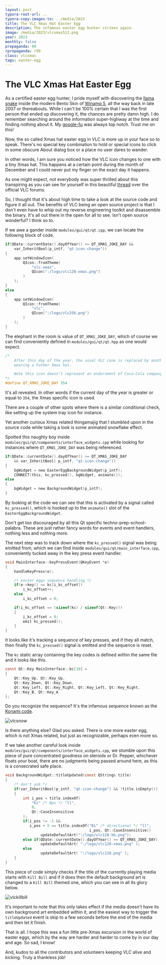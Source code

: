 ```yaml
---
layout: post
typora-root-url: ..
typora-copy-images-to: ../media/2023
title: The VLC Xmas Hat Easter Egg
description: The infamous easter egg hunter strikes again.
image: /media/2023/vlcxmas512.png
year: 2023
monthly: false
propaganda: 99
rpropaganda: r99
class: vlcxmas
tags: easter-egg
---
```


The VLC Xmas Hat Easter Egg
=========================

As a certified easter egg hunter, I pride myself with discovering the [llama snake][llamasnake] inside the modern Bento Skin of [Winamp 5][winamp], all the way back in late 2007 or thereabouts. While I can't be 100% certain that I was the first person that ended up discovering it, the chances are pretty damn high. I do remember searching around the information super-highway at the time and finding nothing about it. My [google-fu][googlefu] was always top notch. Trust me on this!

Now, the so called Xmas hat easter egg in VLC is more up in your face so to speak. There's no special key combination to hold or special icons to click in some obscure About dialog box or a place no user dares to wander.

In other words, I am sure you noticed how the VLC icon changes to one with a tiny Xmas hat. This happens at a certain point during the month of December and I could never put my finger on the exact day it happens.

As one might expect, not everybody was super thrilled about this transpiring as you can see for yourself in this beautiful [thread][thread] over the official VLC forums.

So, I thought that it's about high time to take a look at the source code and figure it all out. The benefits  of VLC being an open source project is that I don't even have to whip out my reverse engineering toolkit and disassemble the binary. It's all out there in the open for all to see. Isn't open source wonderful? I think so to.

If we awe a gander inside `modules/gui/qt/qt.cpp`, we can locate the following block of code.

```c
if(QDate::currentDate().dayOfYear() >= QT_XMAS_JOKE_DAY &&
	var_InheritBool(p_intf, "qt-icon-change"))
{
	app.setWindowIcon(
		QIcon::fromTheme(
			"vlc-xmas",
			QIcon(":/logo/vlc128-xmas.png")
		)
	);
}
else
{
	app.setWindowIcon(
		QIcon::fromTheme(
			"vlc",
			QIcon(":/logo/vlc256.png")
		)
	);
}
```

The elephant in the room is value of `QT_XMAS_JOKE_DAY`, which of course we can find conveniently   defined in `modules/gui/qt/qt.hpp` as one would expect.

```c
/*
	After this day of the year, the usual VLC cone is replaced by another cone
	wearing a Father Xmas hat.

	Note this icon doesn't represent an endorsment of Coca-Cola company.
*/
#define QT_XMAS_JOKE_DAY 354
```

It's all revealed. In other words if the current day of the year is greater or equal to `354`, the Xmas specific icon is used.

There are a couple of other spots where there is a similar conditional check, like setting up the system tray icon for instance.

Yet another curious Xmas related thingamajig that I stumbled upon in the source code while taking a look is some animated snowflake effect.

Spotted this naughty boy inside `modules/gui/qt/components/interface_widgets.cpp` while looking for instances where `QT_XMAS_JOKE_DAY` was being referenced.

```c
if(QDate::currentDate().dayOfYear() >= QT_XMAS_JOKE_DAY
    && var_InheritBool( p_intf, "qt-icon-change"))
{
	bgWidget = new EasterEggBackgroundWidget(p_intf);
	CONNECT(this, kc_pressed(), bgWidget, animate());                          }
else
{
	bgWidget = new BackgroundWidget(p_intf);
}
```

By looking at the code we can see that this is activated by a signal called `kc_pressed()`, which is hooked up to the `animate()` slot of the `EasterEggBackgroundWidget`.

Don't get too discouraged by all this Qt specific techno-prep-school-palabra. These are just rather fancy words for events and event handlers, nothing less and nothing more.

The next step was to track down where the `kc_pressed()` signal was being emitted from, which we can find inside `modules/gui/qt/main_interface.cpp`, conveniently tucked away in the key press event handler.

```c
void MainInterface::keyPressEvent(QKeyEvent *e)
{
    handleKeyPress(e);

    /* easter eggs sequence handling */
    if(e->key() == kc[i_kc_offset])
        i_kc_offset++;
    else
        i_kc_offset = 0;

    if(i_kc_offset == (sizeof(kc) / sizeof(Qt::Key)))
    {
        i_kc_offset = 0;
        emit kc_pressed();
    }
}
```

It looks like it's tracking a sequence of key presses, and if they all match, then finally the `kc_pressed()` signal is emitted and the sequence is reset.

The `kc` static array containing the key codes is defined within the same file and it looks like this.

```c
const Qt::Key MainInterface::kc[10] =
{
    Qt::Key_Up, Qt::Key_Up,
    Qt::Key_Down, Qt::Key_Down,
    Qt::Key_Left, Qt::Key_Right, Qt::Key_Left, Qt::Key_Right,
    Qt::Key_B, Qt::Key_A
};
```

Do you recognize the sequence? It's the infamous sequence known as the [Konami code][konamicode].

![vlcsnow](/media/2023/vlcsnow.gif)

Is there anything else? Glad you asked. There is one more easter egg, which is not Xmas related, but just as recognizable, perhaps even more so.

If we take another careful look inside `modules/gui/qt/components/interface_widgets.cpp`, we stumble upon this piece of pure concentrated goodness on steroids or Dr. Pepper, whichever floats your boat, there are no judgments being passed around here, as this is a consecrated safe place.

```c
void BackgroundWidget::titleUpdated(const QString& title)
{
    /* don't ask */
    if(var_InheritBool(p_intf, "qt-icon-change") && !title.isEmpty())
    {
        int i_pos = title.indexOf(
            "Ki" /* Bps */ "ll",
            0,
            Qt::CaseInsensitive
        );
        if(i_pos != -1 &&
           i_pos + 5 == title.indexOf("Bi" /* directional */ "ll",
                                      i_pos, Qt::CaseInsensitive))
                updateDefaultArt(":/logo/vlc128-kb.png");
        else if(QDate::currentDate().dayOfYear() >= QT_XMAS_JOKE_DAY)
				updateDefaultArt( ":/logo/vlc128-xmas.png" );
        else
				updateDefaultArt( ":/logo/vlc128.png" );
    }
}
```

This piece of code simply checks if the title of the currently playing media starts with `Kill Bill` and if it does then the default background art is changed to a `Kill Bill` themed one, which you can see in all its glory below.

![vlckillbill](/media/2023/vlckillbill.png)

It's important to note that this only takes effect if the media doesn't have its own background art embedded within it, and the easiest way to trigger the `titleUpdated` event is skip to a few seconds before the end of the media and then let it finish.

That is all. I hope this was a fun little pre-Xmas excursion in the world of easter eggs, which by the way are harder and harder to come by in our day and age. So sad, I know!

And, kudos to all the contributors and volunteers keeping VLC alive and kicking. Truly a thankless job!

[googlefu]: https://en.wiktionary.org/wiki/Google-fu
[winamp]: https://en.wikipedia.org/wiki/Winamp
[llamasnake]: https://eeggs.com/items/53813.html
[thread]: https://forum.videolan.org/viewtopic.php?t=96539
[konamicode]: https://en.wikipedia.org/wiki/Konami_Code

